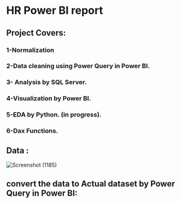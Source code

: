 # HR Power BI report 
## Project Covers:
### 1-Normalization
### 2-Data cleaning using Power Query in Power BI.
### 3- Analysis by SQL Server.
### 4-Visualization by Power BI.
### 5-EDA by Python. (in progress).
### 6-Dax Functions.



## Data :
![Screenshot (1185)](https://github.com/elmagry123/Hr-Analysis/assets/124198691/da41f38c-c38c-4cb7-bd80-f07d2dcf70a2)



## convert the data to Actual dataset by Power Query in Power BI:
 


